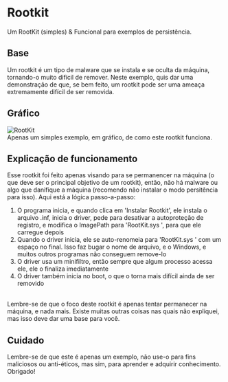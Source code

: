 # Rootkit
Um RootKit (simples) & Funcional para exemplos de persistência.

## Base
Um rootkit é um tipo de malware que se instala e se oculta da máquina, tornando-o muito difícil de remover. Neste exemplo, quis dar uma demonstração de que, se bem feito, um rootkit pode ser uma ameaça extremamente difícil de ser removida.

## Gráfico
![RootKit](https://github.com/elDimasX/Rootkit/assets/51800283/c8ac4b2c-8790-4811-9e8c-9256a663da5b)
<br/>Apenas um simples exemplo, em gráfico, de como este rootkit funciona.

## Explicação de funcionamento
Esse rootkit foi feito apenas visando para se permanencer na máquina (o que deve ser o principal objetivo de um rootkit), então, não há malware ou algo que danifique a máquina (recomendo não instalar o modo persitência para isso). Aqui está a lógica passo-a-passo:
<br/>
1. O programa inicia, e quando clica em 'Instalar Rootkit', ele instala o arquivo .inf, inicia o driver, pede para desativar a autoproteção de registro, e modifica o ImagePath para 'RootKit.sys ', para que ele carregue depois
2. Quando o driver inicia, ele se auto-renomeia para 'RootKit.sys ' com um espaço no final. Isso faz bugar o nome de arquivo, e o Windows, e muitos outros programas não conseguem remove-lo
3. O driver usa um minifiltro, então sempre que algum processo acessa ele, ele o finaliza imediatamente
4. O driver também inicia no boot, o que o torna mais difícil ainda de ser removido

<br/>Lembre-se de que o foco deste rootkit é apenas tentar permanecer na máquina, e nada mais. Existe muitas outras coisas nas quais não expliquei, mas isso deve dar uma base para você.

## Cuidado
Lembre-se de que este é apenas um exemplo, não use-o para fins maliciosos ou anti-éticos, mas sim, para aprender e adquirir conhecimento. Obrigado!

